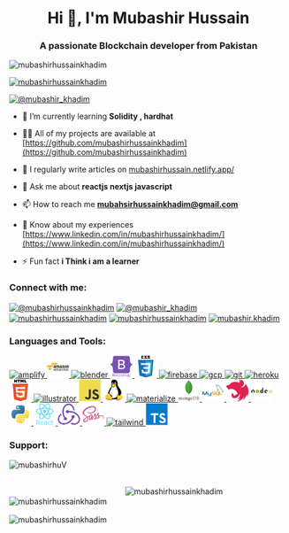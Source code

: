 <h1 align="center">Hi 👋, I'm Mubashir Hussain</h1>
<h3 align="center">A passionate Blockchain developer from Pakistan</h3>

<p align="left"> <img src="https://komarev.com/ghpvc/?username=mubashirhussainkhadim&label=Profile%20views&color=0e75b6&style=flat" alt="mubashirhussainkhadim" /> </p>

<p align="left"> <a href="https://github.com/ryo-ma/github-profile-trophy"><img src="https://github-profile-trophy.vercel.app/?username=mubashirhussainkhadim" alt="mubashirhussainkhadim" /></a> </p>

<p align="left"> <a href="https://twitter.com/@mubashir_khadim" target="blank"><img src="https://img.shields.io/twitter/follow/@mubashir_khadim?logo=twitter&style=for-the-badge" alt="@mubashir_khadim" /></a> </p>

- 🌱 I’m currently learning **Solidity , hardhat**

- 👨‍💻 All of my projects are available at [https://github.com/mubashirhussainkhadim](https://github.com/mubashirhussainkhadim)

- 📝 I regularly write articles on [mubashirhussain.netlify.app/](mubashirhussain.netlify.app/)

- 💬 Ask me about **reactjs nextjs javascript**

- 📫 How to reach me **mubahsirhussainkhadim@gmail.com**

- 📄 Know about my experiences [https://www.linkedin.com/in/mubashirhussainkhadim/](https://www.linkedin.com/in/mubashirhussainkhadim/)

- ⚡ Fun fact **i Think i am a learner**

<h3 align="left">Connect with me:</h3>
<p align="left">
<a href="https://codepen.io/@mubashirhussainkhadim" target="blank"><img align="center" src="https://raw.githubusercontent.com/rahuldkjain/github-profile-readme-generator/master/src/images/icons/Social/codepen.svg" alt="@mubashirhussainkhadim" height="30" width="40" /></a>
<a href="https://twitter.com/@mubashir_khadim" target="blank"><img align="center" src="https://raw.githubusercontent.com/rahuldkjain/github-profile-readme-generator/master/src/images/icons/Social/twitter.svg" alt="@mubashir_khadim" height="30" width="40" /></a>
<a href="https://linkedin.com/in/mubashirhussainkhadim" target="blank"><img align="center" src="https://raw.githubusercontent.com/rahuldkjain/github-profile-readme-generator/master/src/images/icons/Social/linked-in-alt.svg" alt="mubashirhussainkhadim" height="30" width="40" /></a>
<a href="https://fb.com/mubashirhussainkhadim" target="blank"><img align="center" src="https://raw.githubusercontent.com/rahuldkjain/github-profile-readme-generator/master/src/images/icons/Social/facebook.svg" alt="mubashirhussainkhadim" height="30" width="40" /></a>
<a href="https://instagram.com/mubashir.khadim" target="blank"><img align="center" src="https://raw.githubusercontent.com/rahuldkjain/github-profile-readme-generator/master/src/images/icons/Social/instagram.svg" alt="mubashir.khadim" height="30" width="40" /></a>
</p>

<h3 align="left">Languages and Tools:</h3>
<p align="left"> <a href="https://aws.amazon.com/amplify/" target="_blank" rel="noreferrer"> <img src="https://docs.amplify.aws/assets/logo-dark.svg" alt="amplify" width="40" height="40"/> </a> <a href="https://aws.amazon.com" target="_blank" rel="noreferrer"> <img src="https://raw.githubusercontent.com/devicons/devicon/master/icons/amazonwebservices/amazonwebservices-original-wordmark.svg" alt="aws" width="40" height="40"/> </a> <a href="https://www.blender.org/" target="_blank" rel="noreferrer"> <img src="https://download.blender.org/branding/community/blender_community_badge_white.svg" alt="blender" width="40" height="40"/> </a> <a href="https://getbootstrap.com" target="_blank" rel="noreferrer"> <img src="https://raw.githubusercontent.com/devicons/devicon/master/icons/bootstrap/bootstrap-plain-wordmark.svg" alt="bootstrap" width="40" height="40"/> </a> <a href="https://www.w3schools.com/css/" target="_blank" rel="noreferrer"> <img src="https://raw.githubusercontent.com/devicons/devicon/master/icons/css3/css3-original-wordmark.svg" alt="css3" width="40" height="40"/> </a> <a href="https://firebase.google.com/" target="_blank" rel="noreferrer"> <img src="https://www.vectorlogo.zone/logos/firebase/firebase-icon.svg" alt="firebase" width="40" height="40"/> </a> <a href="https://cloud.google.com" target="_blank" rel="noreferrer"> <img src="https://www.vectorlogo.zone/logos/google_cloud/google_cloud-icon.svg" alt="gcp" width="40" height="40"/> </a> <a href="https://git-scm.com/" target="_blank" rel="noreferrer"> <img src="https://www.vectorlogo.zone/logos/git-scm/git-scm-icon.svg" alt="git" width="40" height="40"/> </a> <a href="https://heroku.com" target="_blank" rel="noreferrer"> <img src="https://www.vectorlogo.zone/logos/heroku/heroku-icon.svg" alt="heroku" width="40" height="40"/> </a> <a href="https://www.w3.org/html/" target="_blank" rel="noreferrer"> <img src="https://raw.githubusercontent.com/devicons/devicon/master/icons/html5/html5-original-wordmark.svg" alt="html5" width="40" height="40"/> </a> <a href="https://www.adobe.com/in/products/illustrator.html" target="_blank" rel="noreferrer"> <img src="https://www.vectorlogo.zone/logos/adobe_illustrator/adobe_illustrator-icon.svg" alt="illustrator" width="40" height="40"/> </a> <a href="https://developer.mozilla.org/en-US/docs/Web/JavaScript" target="_blank" rel="noreferrer"> <img src="https://raw.githubusercontent.com/devicons/devicon/master/icons/javascript/javascript-original.svg" alt="javascript" width="40" height="40"/> </a> <a href="https://www.linux.org/" target="_blank" rel="noreferrer"> <img src="https://raw.githubusercontent.com/devicons/devicon/master/icons/linux/linux-original.svg" alt="linux" width="40" height="40"/> </a> <a href="https://materializecss.com/" target="_blank" rel="noreferrer"> <img src="https://raw.githubusercontent.com/prplx/svg-logos/5585531d45d294869c4eaab4d7cf2e9c167710a9/svg/materialize.svg" alt="materialize" width="40" height="40"/> </a> <a href="https://www.mongodb.com/" target="_blank" rel="noreferrer"> <img src="https://raw.githubusercontent.com/devicons/devicon/master/icons/mongodb/mongodb-original-wordmark.svg" alt="mongodb" width="40" height="40"/> </a> <a href="https://www.mysql.com/" target="_blank" rel="noreferrer"> <img src="https://raw.githubusercontent.com/devicons/devicon/master/icons/mysql/mysql-original-wordmark.svg" alt="mysql" width="40" height="40"/> </a> <a href="https://nestjs.com/" target="_blank" rel="noreferrer"> <img src="https://raw.githubusercontent.com/devicons/devicon/master/icons/nestjs/nestjs-plain.svg" alt="nestjs" width="40" height="40"/> </a> <a href="https://nodejs.org" target="_blank" rel="noreferrer"> <img src="https://raw.githubusercontent.com/devicons/devicon/master/icons/nodejs/nodejs-original-wordmark.svg" alt="nodejs" width="40" height="40"/> </a> <a href="https://www.python.org" target="_blank" rel="noreferrer"> <img src="https://raw.githubusercontent.com/devicons/devicon/master/icons/python/python-original.svg" alt="python" width="40" height="40"/> </a> <a href="https://reactjs.org/" target="_blank" rel="noreferrer"> <img src="https://raw.githubusercontent.com/devicons/devicon/master/icons/react/react-original-wordmark.svg" alt="react" width="40" height="40"/> </a> <a href="https://redux.js.org" target="_blank" rel="noreferrer"> <img src="https://raw.githubusercontent.com/devicons/devicon/master/icons/redux/redux-original.svg" alt="redux" width="40" height="40"/> </a> <a href="https://sass-lang.com" target="_blank" rel="noreferrer"> <img src="https://raw.githubusercontent.com/devicons/devicon/master/icons/sass/sass-original.svg" alt="sass" width="40" height="40"/> </a> <a href="https://tailwindcss.com/" target="_blank" rel="noreferrer"> <img src="https://www.vectorlogo.zone/logos/tailwindcss/tailwindcss-icon.svg" alt="tailwind" width="40" height="40"/> </a> <a href="https://www.typescriptlang.org/" target="_blank" rel="noreferrer"> <img src="https://raw.githubusercontent.com/devicons/devicon/master/icons/typescript/typescript-original.svg" alt="typescript" width="40" height="40"/> </a> </p>

<h3 align="left">Support:</h3>
<p><a href="https://www.buymeacoffee.com/mubashirhuV"> <img align="left" src="https://cdn.buymeacoffee.com/buttons/v2/default-yellow.png" height="50" width="210" alt="mubashirhuV" /></a></p><br><br>

<p><img align="left" src="https://github-readme-stats.vercel.app/api/top-langs?username=mubashirhussainkhadim&show_icons=true&locale=en&layout=compact" alt="mubashirhussainkhadim" /></p>

<p>&nbsp;<img align="center" src="https://github-readme-stats.vercel.app/api?username=mubashirhussainkhadim&show_icons=true&locale=en" alt="mubashirhussainkhadim" /></p>

<p><img align="center" src="https://github-readme-streak-stats.herokuapp.com/?user=mubashirhussainkhadim&" alt="mubashirhussainkhadim" /></p>
